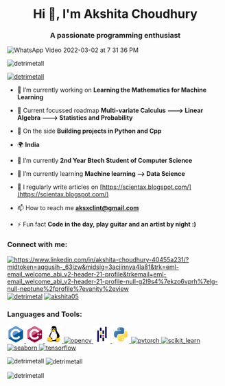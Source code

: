 <h1 align="center">Hi 👋, I'm Akshita Choudhury</h1>
<h3 align="center">A passionate programming enthusiast</h3>

![WhatsApp Video 2022-03-02 at 7 31 36 PM](https://user-images.githubusercontent.com/99831967/156406446-bf48aa39-7659-496c-bcba-58338117f7b8.gif)

<p align="left"> <img src="https://komarev.com/ghpvc/?username=detrimetall&label=Profile%20views&color=0e75b6&style=flat" alt="detrimetall" /> </p>

<p align="left"> <a href="https://github.com/ryo-ma/github-profile-trophy"><img src="https://github-profile-trophy.vercel.app/?username=detrimetall" alt="detrimetall" /></a> </p>

- 🔭 I’m currently working on **Learning the Mathematics for Machine Learning**

- 🔭 Current focussed roadmap **Multi-variate Calculus ---> Linear Algebra ---> Statistics and Probability**

- 🔭 On the side **Building projects in Python and Cpp**

- 🌍 **India**

- 🤖 I’m currently **2nd Year Btech Student of Computer Science**

- 🌱 I’m currently learning **Machine learning --> Data Science**

- 📝 I regularly write articles on [https://scientax.blogspot.com/](https://scientax.blogspot.com/)

- 📫 How to reach me **aksxclint@gmail.com**

- ⚡ Fun fact **Code in the day, play guitar and an artist by night :)**

<h3 align="left">Connect with me:</h3>
<p align="left">
<a href="https://linkedin.com/in/https://www.linkedin.com/in/akshita-choudhury-40455a231/?midtoken=aqgusih-_63jzw&midsig=3acjinnya4la81&trk=eml-email_welcome_abi_v2-header-21-profile&trkemail=eml-email_welcome_abi_v2-header-21-profile-null-g2l9s4%7ekzo6vprh%7elg-null-neptune%2fprofile%7evanity%2eview" target="blank"><img align="center" src="https://raw.githubusercontent.com/rahuldkjain/github-profile-readme-generator/master/src/images/icons/Social/linked-in-alt.svg" alt="https://www.linkedin.com/in/akshita-choudhury-40455a231/?midtoken=aqgusih-_63jzw&midsig=3acjinnya4la81&trk=eml-email_welcome_abi_v2-header-21-profile&trkemail=eml-email_welcome_abi_v2-header-21-profile-null-g2l9s4%7ekzo6vprh%7elg-null-neptune%2fprofile%7evanity%2eview" height="30" width="40" /></a>
<a href="https://stackoverflow.com/users/detrimetal" target="blank"><img align="center" src="https://raw.githubusercontent.com/rahuldkjain/github-profile-readme-generator/master/src/images/icons/Social/stack-overflow.svg" alt="detrimetal" height="30" width="40" /></a>
<a href="https://kaggle.com/akshita05" target="blank"><img align="center" src="https://raw.githubusercontent.com/rahuldkjain/github-profile-readme-generator/master/src/images/icons/Social/kaggle.svg" alt="akshita05" height="30" width="40" /></a>
</p>

<h3 align="left">Languages and Tools:</h3>
<p align="left"> <a href="https://www.cprogramming.com/" target="_blank" rel="noreferrer"> <img src="https://raw.githubusercontent.com/devicons/devicon/master/icons/c/c-original.svg" alt="c" width="40" height="40"/> </a> <a href="https://www.w3schools.com/cpp/" target="_blank" rel="noreferrer"> <img src="https://raw.githubusercontent.com/devicons/devicon/master/icons/cplusplus/cplusplus-original.svg" alt="cplusplus" width="40" height="40"/> </a> <a href="https://www.linux.org/" target="_blank" rel="noreferrer"> <img src="https://raw.githubusercontent.com/devicons/devicon/master/icons/linux/linux-original.svg" alt="linux" width="40" height="40"/> </a> <a href="https://opencv.org/" target="_blank" rel="noreferrer"> <img src="https://www.vectorlogo.zone/logos/opencv/opencv-icon.svg" alt="opencv" width="40" height="40"/> </a> <a href="https://pandas.pydata.org/" target="_blank" rel="noreferrer"> <img src="https://raw.githubusercontent.com/devicons/devicon/2ae2a900d2f041da66e950e4d48052658d850630/icons/pandas/pandas-original.svg" alt="pandas" width="40" height="40"/> </a> <a href="https://www.python.org" target="_blank" rel="noreferrer"> <img src="https://raw.githubusercontent.com/devicons/devicon/master/icons/python/python-original.svg" alt="python" width="40" height="40"/> </a> <a href="https://pytorch.org/" target="_blank" rel="noreferrer"> <img src="https://www.vectorlogo.zone/logos/pytorch/pytorch-icon.svg" alt="pytorch" width="40" height="40"/> </a> <a href="https://scikit-learn.org/" target="_blank" rel="noreferrer"> <img src="https://upload.wikimedia.org/wikipedia/commons/0/05/Scikit_learn_logo_small.svg" alt="scikit_learn" width="40" height="40"/> </a> <a href="https://seaborn.pydata.org/" target="_blank" rel="noreferrer"> <img src="https://seaborn.pydata.org/_images/logo-mark-lightbg.svg" alt="seaborn" width="40" height="40"/> </a> <a href="https://www.tensorflow.org" target="_blank" rel="noreferrer"> <img src="https://www.vectorlogo.zone/logos/tensorflow/tensorflow-icon.svg" alt="tensorflow" width="40" height="40"/> </a> </p>

<p><img align="left" src="https://github-readme-stats.vercel.app/api/top-langs?username=detrimetall&show_icons=true&locale=en&layout=compact" alt="detrimetall" /></p>

<p>&nbsp;<img align="center" src="https://github-readme-stats.vercel.app/api?username=detrimetall&show_icons=true&locale=en" alt="detrimetall" /></p>

<p><img align="center" src="https://github-readme-streak-stats.herokuapp.com/?user=detrimetall&" alt="detrimetall" /></p>

